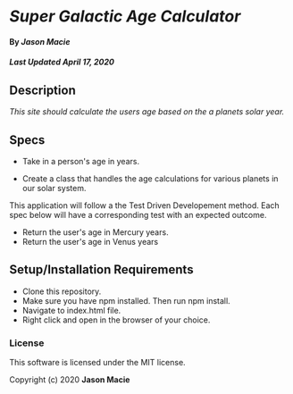 # _Super Galactic Age Calculator_

#### By _**Jason Macie**_
##### _Last Updated April 17, 2020_

## Description

_This site should calculate the users age based on the a planets solar year._

## Specs

* Take in a person's age in years.

* Create a class that handles the age calculations for various planets in our solar system.

This application will follow a the Test Driven Developement method. Each spec below will have a corresponding test with an expected outcome.

* Return the user's age in Mercury years.
* Return the user's age in Venus years



## Setup/Installation Requirements

* Clone this repository.
* Make sure you have npm installed. Then run npm install.
* Navigate to index.html file.
* Right click and open in the browser of your choice.

### License

This software is licensed under the MIT license.

Copyright (c) 2020 **Jason Macie**
